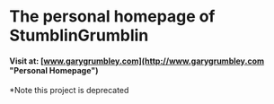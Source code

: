 # The personal homepage of StumblinGrumblin

#### Visit at: [www.garygrumbley.com](http://www.garygrumbley.com "Personal Homepage")

*Note this project is deprecated

